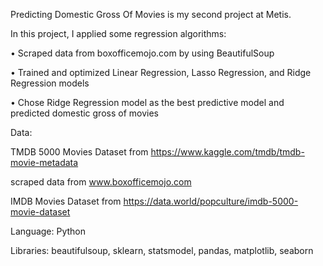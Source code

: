 Predicting Domestic Gross Of Movies is my second project at Metis.

In this project, I applied some regression algorithms:

• Scraped data from boxofficemojo.com by using BeautifulSoup

• Trained and optimized Linear Regression, Lasso Regression, and Ridge Regression models

• Chose Ridge Regression model as the best predictive model and predicted domestic gross of movies

Data:

TMDB 5000 Movies Dataset from https://www.kaggle.com/tmdb/tmdb-movie-metadata

scraped data from www.boxofficemojo.com

IMDB Movies Dataset from https://data.world/popculture/imdb-5000-movie-dataset

Language: Python

Libraries: beautifulsoup, sklearn, statsmodel, pandas, matplotlib, seaborn
